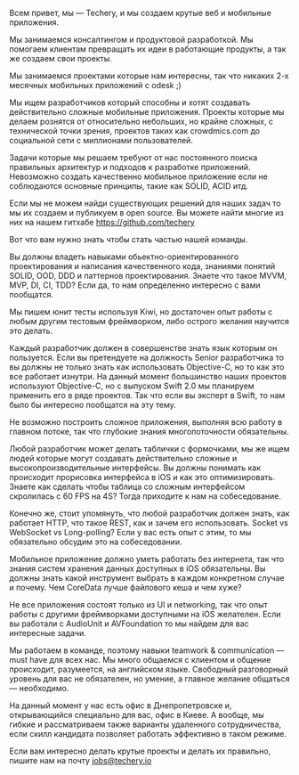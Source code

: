 Всем привет, мы — Techery, и мы создаем крутые веб и мобильные приложения.

Мы занимаемся консалтингом и продуктовой разработкой. Мы помогаем клиентам превращать их идеи в работающие продукты, а так же создаем свои проекты.

Мы занимаемся проектами которые нам интересны, так что никаких 2-х месячных мобильных приложений с odesk ;)

Мы ищем разработчиков который способны и хотят создавать действительно сложные мобильные приложения.
Проекты которые мы делаем рознятся от относительно небольших, но крайне сложных, с технической точки зрения, проектов таких как crowdmics.com до социальной сети с миллионами пользователей.

Задачи которые мы решаем требуют от нас постоянного поиска правильных архитектур и подходов к разработке приложений. Невозможно создать качественно мобильное приложение если не соблюдаются основные принципы, такие как SOLID, ACID итд.

Если мы не можем найди существующих решений для наших задач то мы их создаем и публикуем в open source. Вы можете найти многие из них на нашем гитхабе https://github.com/techery

Вот что вам нужно знать чтобы стать частью нашей команды.

Вы должны владеть навыками обьектно-ориентированного проектирования и написания качественного кода, знаниями понятий SOLID, OOD, DDD и паттернов проектирования. Знаете что такое MVVM, MVP, DI, CI, TDD? Если да, то нам определенно интересно с вами пообщатся.

Мы пишем юнит тесты используя Kiwi, но достаточен опыт работы с любым другим тестовым фреймворком, либо острого желания научится это делать.

Каждый разработчик должен в совершенстве знать язык которым он пользуется. Если вы претендуете на должность Senior разработчика то вы должны не только знать как использовать Objective-C, но то как это все работает изнутри.
На данный момент большинство наших проектов используют Objective-C, но с выпуском Swift 2.0 мы планируем применить его в ряде проектов. Так что если вы эксперт в Swift, то нам было бы интересно пообщатся на эту тему.

Не возможно построить сложное приложения, выполняя всю работу в главном потоке, так что глубокие знания многопоточности обязательны.

Любой разработчик может делать таблички с формочками, мы же ищем людей которые могут создавать действительно сложные и высокопроизводительные интерфейсы. Вы должны понимать как происходит прорисовка интерфейса в iOS и как это оптимизировать. Знаете как сделать чтобы таблица со сложным интерфейсом скролилась с 60 FPS на 4S? Тогда приходите к нам на собеседование.

Конечно же, стоит упомянуть, что любой разработчик должен знать, как работает HTTP, что такое REST, как и зачем его использовать. Socket vs WebSocket vs Long-polling? Если у вас есть опыт с этим, то мы обязательно обсудим это на собеседовании.

Мобильное приложение должно уметь работать без интернета, так что знания систем хранения данных доступных в iOS обязательны. Вы должны знать какой инструмент выбрать в каждом конкретном случае и почему. Чем CoreData лучше файлового кеша и чем хуже?

Не все приложения состоят только из UI и networking, так что опыт работы с другими фреймворками доступными на iOS желателен. Если вы работали с AudioUnit и AVFoundation то мы найдем для вас интересные задачи.

Мы работаем в команде, поэтому навыки teamwork & communication — must have для всех нас. Мы много общаемся с клиентом и общение происходит, разумеется, на английском языке. Свободный разговорный уровень для вас не обязателен, но умение, а главное желание общаться — необходимо.

На данный момент у нас есть офис в Днепропетровске и, открывающийся специально для вас, офис в Киеве. А вообще, мы гибкие и рассматриваем также варианты удаленного сотрудничества, если скилл кандидата позволяет работать эффективно в таком режиме.

Если вам интересно делать крутые проекты и делать их правильно, пишите нам на почту jobs@techery.io
